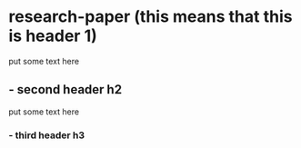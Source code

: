 # research-paper (this means that this is header 1)

put some text here
## - second header h2
put some text here
### - third header h3 



